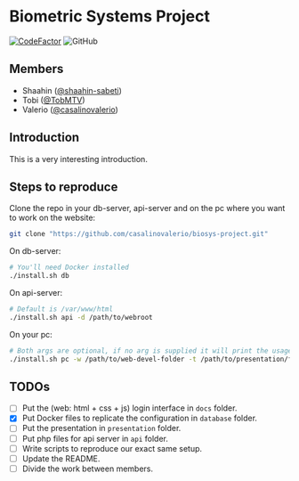 # Biometric Systems Project

[![CodeFactor](https://www.codefactor.io/repository/github/casalinovalerio/biosys-project/badge)](https://www.codefactor.io/repository/github/casalinovalerio/biosys-project)
![GitHub](https://img.shields.io/github/license/casalinovalerio/biosys-project)

## Members

- Shaahin ([@shaahin-sabeti](https://github.com/shaahin-sabeti))
- Tobi ([@TobMTV](https://github.com/TobMTV))
- Valerio ([@casalinovalerio](https://github.com/casalinovalerio))

## Introduction

This is a very interesting introduction.

## Steps to reproduce

Clone the repo in your db-server, api-server and on the pc where you want to work on the website:

```bash
git clone "https://github.com/casalinovalerio/biosys-project.git"
```

On db-server:

```bash
# You'll need Docker installed
./install.sh db
```

On api-server:

```bash
# Default is /var/www/html
./install.sh api -d /path/to/webroot
```

On your pc:

```bash
# Both args are optional, if no arg is supplied it will print the usage
./install.sh pc -w /path/to/web-devel-folder -t /path/to/presentation/folder
```

## TODOs

- [ ] Put the (web: html + css + js) login interface in `docs` folder.
- [x] Put Docker files to replicate the configuration in `database` folder.
- [ ] Put the presentation in `presentation` folder.
- [ ] Put php files for api server in `api` folder.
- [ ] Write scripts to reproduce our exact same setup.
- [ ] Update the README.
- [ ] Divide the work between members.
